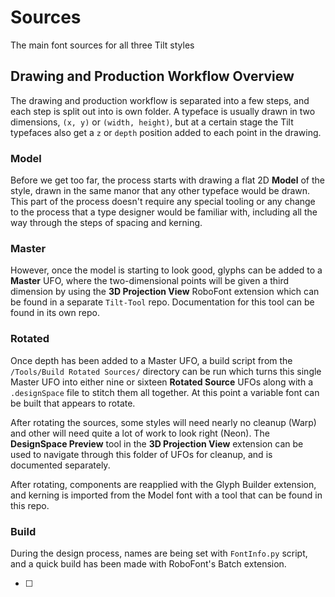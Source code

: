 # Sources

The main font sources for all three Tilt styles

## Drawing and Production Workflow Overview

The drawing and production workflow is separated into a few steps, and each step is split out into is own folder. A typeface is usually drawn in two dimensions, ``(x, y)`` or ``(width, height)``, but at a certain stage the Tilt typefaces also get a ``z`` or ``depth`` position added to each point in the drawing. 

### Model

Before we get too far, the process starts with drawing a flat 2D **Model** of the style, drawn in the same manor that any other typeface would be drawn. This part of the process doesn't require any special tooling or any change to the process that a type designer would be familiar with, including all the way through the steps of spacing and kerning.

### Master 

However, once the model is starting to look good, glyphs can be added to a **Master** UFO, where the two-dimensional points will be given a third dimension by using the **3D Projection View** RoboFont extension which can be found in a separate ``Tilt-Tool`` repo. Documentation for this tool can be found in its own repo.

### Rotated

Once depth has been added to a Master UFO, a build script from the ``/Tools/Build Rotated Sources/`` directory can be run which turns this single Master UFO into either nine or sixteen **Rotated Source** UFOs along with a ``.designSpace`` file to stitch them all together. At this point a variable font can be built that appears to rotate.

After rotating the sources, some styles will need nearly no cleanup (Warp) and other will need quite a lot of work to look right (Neon). The **DesignSpace Preview** tool in the **3D Projection View** extension can be used to navigate through this folder of UFOs for cleanup, and is documented separately.

After rotating, components are reapplied with the Glyph Builder extension, and kerning is imported from the Model font with a tool that can be found in this repo.

### Build

During the design process, names are being set with ``FontInfo.py`` script, and a quick build has been made with RoboFont's Batch extension.

- [ ] 
